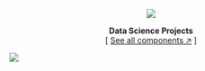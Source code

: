 <div align="center">

[![][logo-url]][repo-url]  

**Data Science Projects**  
[ [See all components ↗︎][repo-url] ]
  

</div>

[![][banner-url]][repo-url]  


[logo-url]: https://github.com/DeepsikhaSarma/DeepsikhaSarma/blob/main/development.png
[repo-url]: https://github.com/DeepsikhaSarma/DeepsikhaSarma
[banner-url]: https://www.behance.net/gallery/191225069/Ferrari-250-GTO/modules/1081576715

<!---
DeepsikhaSarma/DeepsikhaSarma is a ✨ special ✨ repository because its `README.md` (this file) appears on your GitHub profile.
You can click the Preview link to take a look at your changes.
--->
